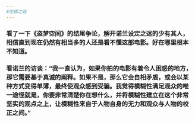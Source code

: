 ```yaml
---
#陀螺之迷
---
```

###   看了一下《盗梦空间》的结尾争论，解开诺兰设定之迷的少有其人，相信直到现在仍然有相当多的人还是看不懂这部电影。好在哪里根本不知道。

###   看诺兰的访谈：“我一直认为，如果你拍的电影有着令人困惑的地方，那它需要基于真诚的阐释。如果不是，那么它会自相矛盾，或会以某种方式变得单薄，最终使观众感到受骗。我觉得模糊性满足观众的唯一途径就是，你要非常清楚你在想什么，并将模糊性建立在这个非常坚实的观点之上，让模糊性来自于人物自身的无力和观众与人物的校正之间。”
